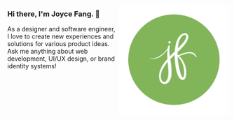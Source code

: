 <img align="right" src="https://github.com/joycexfang/joycexfang/blob/main/joycefang_logo.png" alt="Joyce Fang Logo Calligraphy Design"
	width=250px height=250px />

### Hi there, I'm Joyce Fang. 👋

As a designer and software engineer, I love to create new
experiences and solutions for various product ideas. Ask 
me anything about web development, UI/UX design, or brand
identity systems!


<!--
**joycexfang/joycexfang** is a ✨ _special_ ✨ repository because its `README.md` (this file) appears on your GitHub profile.

Here are some ideas to get you started:

- 🔭 I’m currently working on ...
- 🌱 I’m currently learning ...
- 👯 I’m looking to collaborate on ...
- 🤔 I’m looking for help with ...
- 💬 Ask me about ...
- 📫 How to reach me: ...
- 😄 Pronouns: ...
- ⚡ Fun fact: ...
-->
